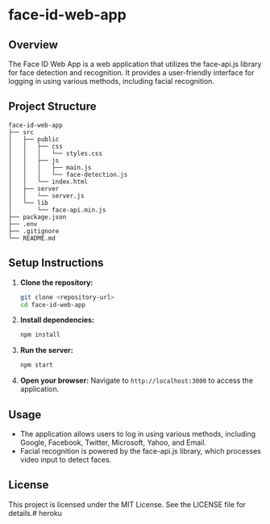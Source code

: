 # face-id-web-app

## Overview
The Face ID Web App is a web application that utilizes the face-api.js library for face detection and recognition. It provides a user-friendly interface for logging in using various methods, including facial recognition.

## Project Structure
```
face-id-web-app
├── src
│   ├── public
│   │   ├── css
│   │   │   └── styles.css
│   │   ├── js
│   │   │   ├── main.js
│   │   │   └── face-detection.js
│   │   └── index.html
│   ├── server
│   │   └── server.js
│   └── lib
│       └── face-api.min.js
├── package.json
├── .env
├── .gitignore
└── README.md
```

## Setup Instructions
1. **Clone the repository:**
   ```bash
   git clone <repository-url>
   cd face-id-web-app
   ```

2. **Install dependencies:**
   ```bash
   npm install
   ```

3. **Run the server:**
   ```bash
   npm start
   ```

4. **Open your browser:**
   Navigate to `http://localhost:3000` to access the application.

## Usage
- The application allows users to log in using various methods, including Google, Facebook, Twitter, Microsoft, Yahoo, and Email.
- Facial recognition is powered by the face-api.js library, which processes video input to detect faces.

## License
This project is licensed under the MIT License. See the LICENSE file for details.# heroku
